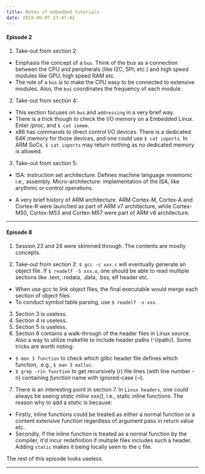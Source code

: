 ```yaml
---
title: Notes of embedded tutorials
date: 2019-06-07 17:47:42
---
```


#### **Episode 2**

1. Take-out from section 2:

* Emphasis the concept of a `bus`. Think of the bus as a connection between the CPU and peripherals (like I2C, SPI, etc.) and high speed modules like GPU, high speed RAM etc. 
* The role of a `bus` is to make the CPU easy to be connected to extensive modules. Also, the `bus` coordinates the frequency of each module.

2. Take-out from section 4:

* This section focuses on `bus` and `addressing` in a very brief way.
* There is a trick though to check the I/O memory on a Embedded Linux. Enter */proc*, and `$ cat iomem`.
* x86 has commands to direct control I/O devices. There is a dedicated 64K memory for those devices, and one could use `$ cat ioports`. In ARM SoCs, `$ cat ioports` may return nothing as no dedicated memory is allowed.

3. Take-out from section 5:

* ISA: instruction set architecture. Defines machine language mnemonic i.e., assembly. Micro-architecture: implementation of the ISA, like arythmic or control operations.

* A very brief history of ARM architecture. ARM Cortex-M, Cortex-A and Cortex-R were launched as part of ARM v7 architecture, while Cortex-M50, Cortex-M53 and Cortex-M57 were part of ARM v8 architecture.

***

#### **Episode 8**

1. Session 23 and 24 were skimmed through. The contents are mostly concepts.

2. Take-out from section 2:
`$ gcc -c xxx.c` will eventually generate an object file. If `$ readelf -S xxx.o`, one should be able to read multiple sections like .text, .rodata, .data, .bss, elf header etc. 
* When use gcc to link object files, the final executable would merge each section of object files.
* To conduct symbol table parsing, use `$ readelf -s xxx`.

3. Section 3 is useless.
4. Section 4 is useless.
5. Section 5 is useless.
6. Section 6 contains a walk-through of the header files in Linux source. Also a way to utilize makefile to include header paths (-I/path/). Some tricks are worth noting:
- `$ man 3 function` to check which glibc header file defines which function, .e.g., `$ man 3 malloc`.
- `$ grep -rin function` to get recursively (r) file lines (with line number -n) containing *function* name with ignored-case (-i).

7. There is an interesting point in section 7. In `Linux headers`, one could always be seeing *static inline xxx()*, i.e., static inline functions. The reason why to add a *static* is because:

- Firstly, inline functions could be treated as either a normal function or a content extensive function regardless of argument pass in return value etc.
- Secondly, if the inline function is treated as a normal function by the compiler, it'd incur redefinition if multiple files includes such a header. Adding `static` makes it being locally seen to the c file.

The rest of this episode looks useless.

---
